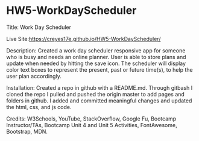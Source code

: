 # HW5-WorkDayScheduler

Title: Work Day Scheduler

Live Site:https://creyes17e.github.io/HW5-WorkDayScheduler/

Description: Created a work day scheduler responsive app for someone who is busy and needs an online planner. User is able to store plans and update when needed by hitting the save icon. The scheduler will display color text boxes to represent the present, past or future time(s), to help the user plan accordingly.

Installation: Created a repo in github with a README.md. Through gitbash I cloned the repo I pulled and pushed the origin master to add pages and folders in github. I added and committed meaningful changes and updated the html, css, and js code.

Credits: W3Schools, YouTube, StackOverflow, Google Fu, Bootcamp Instructor/TAs, Bootcamp Unit 4 and Unit 5 Activities, FontAwesome, Bootstrap, MDN.
